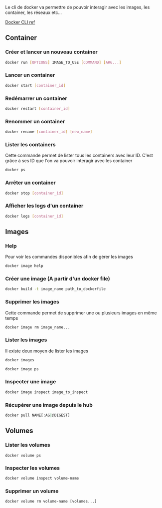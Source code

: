 Le cli de docker va permettre de pouvoir interagir avec les images, les container, les réseaux etc...

[Docker CLI ref](https://docs.docker.com/engine/reference/commandline/cli/)

## Container

### Créer et lancer un nouveau container

```bash
docker run [OPTIONS] IMAGE_TO_USE [COMMAND] [ARG...]
```

### Lancer un container

```bash
docker start [container_id]
```

### Redémarrer un container

```bash
docker restart [container_id]
```

### Renommer un container

```bash
docker rename [container_id] [new_name]
```

### Lister les containers

Cette commande permet de lister tous les containers avec leur ID. C'est grâce à ses ID que l'on va pouvoir interagir avec les container

```bash
docker ps
```

### Arrêter un container

```bash
docker stop [container_id]
```

### Afficher les logs d'un container

```bash
docker logs [container_id]
```

## Images

### Help

Pour voir les commandes disponibles afin de gérer les images

```bash
docker image help
```

### Créer une image (A partir d'un docker file)

```bash
docker build -t image_name path_to_dockerfile
```
### Supprimer les images

Cette commande permet de supprimer une ou plusieurs images en même temps

```bash
docker image rm image_name...
```

### Lister les images

Il existe deux moyen de lister les images

```bash
docker images
```

```bash
docker image ps
```
### Inspecter une image

```bash
docker image inspect image_to_inspect
```

### Récupérer une image depuis le hub

```bash
docker pull NAME[:AG|@DIGEST]
```

## Volumes

### Lister les volumes

```
docker volume ps
```

### Inspecter les volumes

```bash
docker volume inspect volume-name
```

### Supprimer un volume

```
docker volume rm volume-name [volumes...]
```
